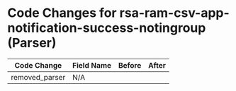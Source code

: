 # Code Changes for rsa-ram-csv-app-notification-success-notingroup (Parser)

| Code Change | Field Name | Before | After |
|-------------|------------|--------|-------|
| removed_parser | N/A |  |  |